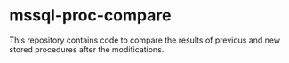 mssql-proc-compare
==================

This repository contains code to compare the results of previous and new stored procedures after the modifications.
